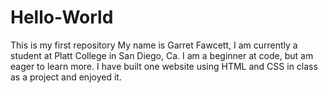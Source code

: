 # Hello-World
This is my first repository
My name is Garret Fawcett, I am currently a student at Platt College in San Diego, Ca. I am a beginner at code, but am eager to learn more. I have built one website using HTML and CSS in class as a project and enjoyed it. 
